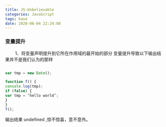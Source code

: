 ```yaml
---
title: JS-Unbelievable
categories: JavaScript
tags: base
date: 2020-06-04 22:24:08
---
```


### 变量提升

&emsp;&emsp; 1、将变量声明提升到它所在作用域的最开始的部分
变量提升导致以下输出结果并不是我们认为的那样

```javascript

var tmp = new Date();

function f() {
console.log(tmp);
if (false) {
var tmp = ‘hello world’;
}
}
f();

```

输出结果 undefined ,惊不惊喜，意不意外。

